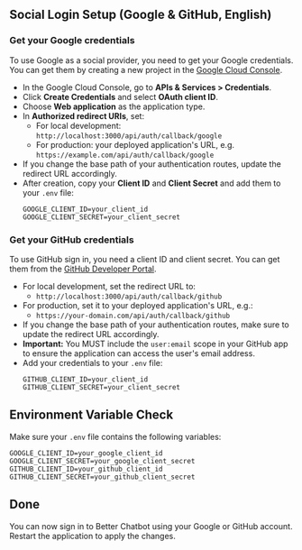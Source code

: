## Social Login Setup (Google & GitHub, English)

### Get your Google credentials

To use Google as a social provider, you need to get your Google credentials. You can get them by creating a new project in the [Google Cloud Console](https://console.cloud.google.com/apis/dashboard).

- In the Google Cloud Console, go to **APIs & Services > Credentials**.
- Click **Create Credentials** and select **OAuth client ID**.
- Choose **Web application** as the application type.
- In **Authorized redirect URIs**, set:
  - For local development: `http://localhost:3000/api/auth/callback/google`
  - For production: your deployed application's URL, e.g. `https://example.com/api/auth/callback/google`
- If you change the base path of your authentication routes, update the redirect URL accordingly.
- After creation, copy your **Client ID** and **Client Secret** and add them to your `.env` file:
  ```
  GOOGLE_CLIENT_ID=your_client_id
  GOOGLE_CLIENT_SECRET=your_client_secret
  ```

### Get your GitHub credentials

To use GitHub sign in, you need a client ID and client secret. You can get them from the [GitHub Developer Portal](https://github.com/settings/developers).

- For local development, set the redirect URL to:
  - `http://localhost:3000/api/auth/callback/github`
- For production, set it to your deployed application's URL, e.g.:
  - `https://your-domain.com/api/auth/callback/github`
- If you change the base path of your authentication routes, make sure to update the redirect URL accordingly.
- **Important:** You MUST include the `user:email` scope in your GitHub app to ensure the application can access the user's email address.
- Add your credentials to your `.env` file:
  ```
  GITHUB_CLIENT_ID=your_client_id
  GITHUB_CLIENT_SECRET=your_client_secret
  ```

## Environment Variable Check

Make sure your `.env` file contains the following variables:

```
GOOGLE_CLIENT_ID=your_google_client_id
GOOGLE_CLIENT_SECRET=your_google_client_secret
GITHUB_CLIENT_ID=your_github_client_id
GITHUB_CLIENT_SECRET=your_github_client_secret
```

## Done

You can now sign in to Better Chatbot using your Google or GitHub account. Restart the application to apply the changes.
